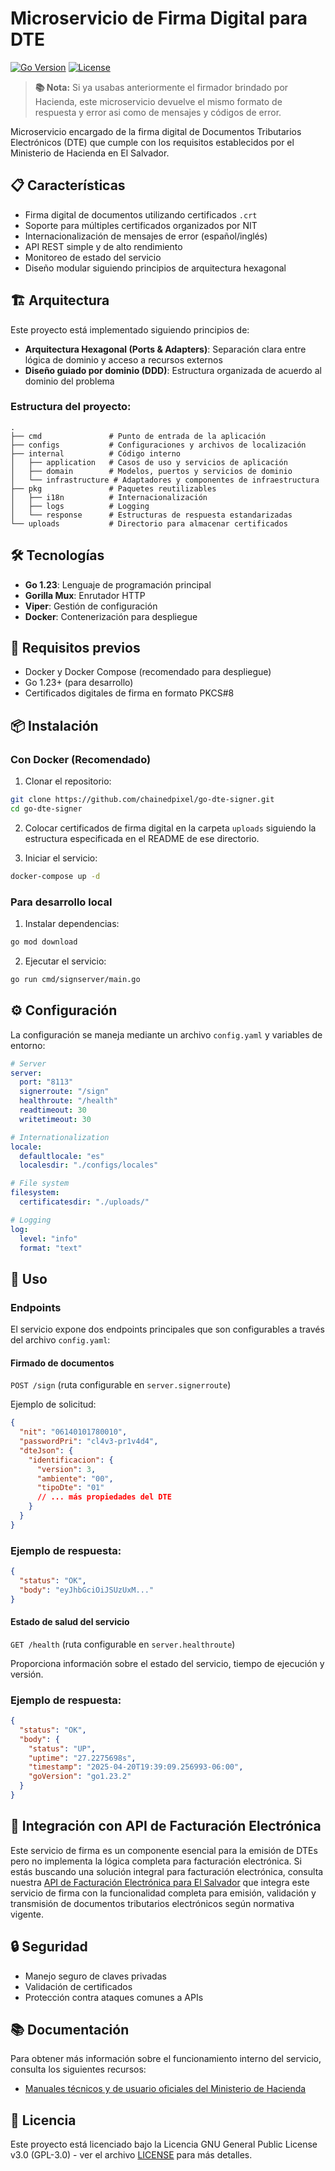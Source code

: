 # Microservicio de Firma Digital para DTE

[![Go Version](https://img.shields.io/badge/Go-1.23-blue.svg)](https://golang.org/)
[![License](https://img.shields.io/badge/License-GPL%20v3-green.svg)](LICENSE)

> **📚 Nota:** Si ya usabas anteriormente el firmador brindado por Hacienda, este microservicio devuelve el mismo formato de respuesta y error asi como de mensajes y códigos de error.

Microservicio encargado de la firma digital de Documentos Tributarios Electrónicos (DTE) que cumple con los requisitos establecidos por el Ministerio de Hacienda en El Salvador.

## 📋 Características

- Firma digital de documentos utilizando certificados `.crt`
- Soporte para múltiples certificados organizados por NIT
- Internacionalización de mensajes de error (español/inglés)
- API REST simple y de alto rendimiento
- Monitoreo de estado del servicio
- Diseño modular siguiendo principios de arquitectura hexagonal

## 🏗️ Arquitectura

Este proyecto está implementado siguiendo principios de:

- **Arquitectura Hexagonal (Ports & Adapters)**: Separación clara entre lógica de dominio y acceso a recursos externos
- **Diseño guiado por dominio (DDD)**: Estructura organizada de acuerdo al dominio del problema

### Estructura del proyecto:

```
.
├── cmd               # Punto de entrada de la aplicación
├── configs           # Configuraciones y archivos de localización
├── internal          # Código interno
│   ├── application   # Casos de uso y servicios de aplicación
│   ├── domain        # Modelos, puertos y servicios de dominio
│   └── infrastructure # Adaptadores y componentes de infraestructura
├── pkg               # Paquetes reutilizables
│   ├── i18n          # Internacionalización
│   ├── logs          # Logging
│   └── response      # Estructuras de respuesta estandarizadas
└── uploads           # Directorio para almacenar certificados
```

## 🛠️ Tecnologías

- **Go 1.23**: Lenguaje de programación principal
- **Gorilla Mux**: Enrutador HTTP
- **Viper**: Gestión de configuración
- **Docker**: Contenerización para despliegue

## 🔧 Requisitos previos

- Docker y Docker Compose (recomendado para despliegue)
- Go 1.23+ (para desarrollo)
- Certificados digitales de firma en formato PKCS#8

## 📦 Instalación

### Con Docker (Recomendado)

1. Clonar el repositorio:
```bash
git clone https://github.com/chainedpixel/go-dte-signer.git
cd go-dte-signer
```

2. Colocar certificados de firma digital en la carpeta `uploads` siguiendo la estructura especificada en el README de ese directorio.

3. Iniciar el servicio:
```bash
docker-compose up -d
```

### Para desarrollo local

1. Instalar dependencias:
```bash
go mod download
```

2. Ejecutar el servicio:
```bash
go run cmd/signserver/main.go
```

## ⚙️ Configuración

La configuración se maneja mediante un archivo `config.yaml` y variables de entorno:

```yaml
# Server
server:
  port: "8113"
  signerroute: "/sign"
  healthroute: "/health"
  readtimeout: 30
  writetimeout: 30

# Internationalization
locale:
  defaultlocale: "es"
  localesdir: "./configs/locales"

# File system
filesystem:
  certificatesdir: "./uploads/"

# Logging
log:
  level: "info"
  format: "text"
```

## 🚀 Uso

### Endpoints

El servicio expone dos endpoints principales que son configurables a través del archivo `config.yaml`:

#### Firmado de documentos

`POST /sign` (ruta configurable en `server.signerroute`)

Ejemplo de solicitud:
```json
{
  "nit": "06140101780010",
  "passwordPri": "cl4v3-pr1v4d4",
  "dteJson": {
    "identificacion": {
      "version": 3,
      "ambiente": "00",
      "tipoDte": "01"
      // ... más propiedades del DTE
    }
  }
}
```

### Ejemplo de respuesta:
```json
{
  "status": "OK",
  "body": "eyJhbGciOiJSUzUxM..."
}
```

#### Estado de salud del servicio

`GET /health` (ruta configurable en `server.healthroute`)

Proporciona información sobre el estado del servicio, tiempo de ejecución y versión.

### Ejemplo de respuesta:
```json
{
  "status": "OK",
  "body": {
    "status": "UP",
    "uptime": "27.2275698s",
    "timestamp": "2025-04-20T19:39:09.256993-06:00",
    "goVersion": "go1.23.2"
  }
}
```


## 🔌 Integración con API de Facturación Electrónica

Este servicio de firma es un componente esencial para la emisión de DTEs pero no implementa la lógica completa para facturación electrónica. Si estás buscando una solución integral para facturación electrónica, consulta nuestra [API de Facturación Electrónica para El Salvador](https://github.com/chainedpixel/api-facturacion-sv) que integra este servicio de firma con la funcionalidad completa para emisión, validación y transmisión de documentos tributarios electrónicos según normativa vigente.

## 🔒 Seguridad

- Manejo seguro de claves privadas
- Validación de certificados
- Protección contra ataques comunes a APIs

## 📚 Documentación

Para obtener más información sobre el funcionamiento interno del servicio, consulta los siguientes recursos:

- [Manuales técnicos y de usuario oficiales del Ministerio de Hacienda](https://factura.gob.sv/informacion-tecnica-y-funcional/)

## 📝 Licencia

Este proyecto está licenciado bajo la Licencia GNU General Public License v3.0 (GPL-3.0) - ver el archivo [LICENSE](LICENSE) para más detalles.